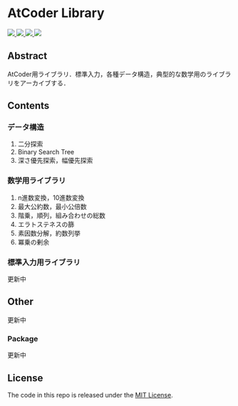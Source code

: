 # AtCoder Library

<p align=left>
<a href="#">
<img src="https://img.shields.io/github/languages/code-size/Okabe-Junya/AtCoder_library">
</a>
<a href="#">
<img src="https://img.shields.io/maintenance/yes/2022">
</a>
<a href="#">
<img src="https://img.shields.io/github/last-commit/Okabe-Junya/AtCoder_library">
</a>
<a href="#">
<img src="https://img.shields.io/github/license/Okabe-Junya/AtCoder_library">
</a>
</p>

## Abstract

AtCoder用ライブラリ．標準入力，各種データ構造，典型的な数学用のライブラリをアーカイブする．

## Contents

### データ構造

1. 二分探索
2. Binary Search Tree
3. 深さ優先探索，幅優先探索

### 数学用ライブラリ

1. n進数変換，10進数変換
2. 最大公約数，最小公倍数
3. 階乗，順列，組み合わせの総数
4. エラトステネスの篩
5. 素因数分解，約数列挙
6. 冪乗の剰余

### 標準入力用ライブラリ

更新中

## Other

更新中

### Package

更新中

## License

The code in this repo is released under the [MIT License](https://github.com/Okabe-Junya/AtCoder_library/blob/main/LICENSE).
